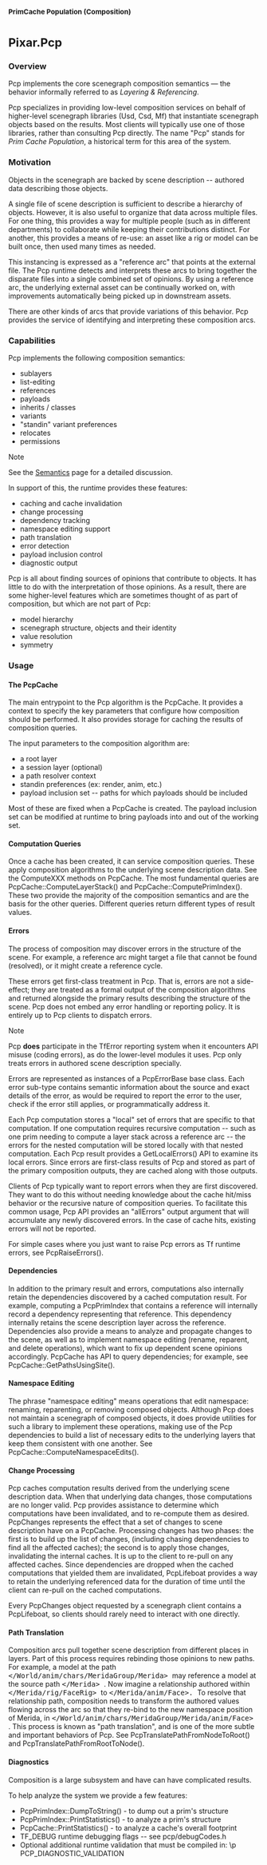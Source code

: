 ### <sub>PrimCache Population (Composition)</sub>
# <sup>**Pixar.Pcp**</sup>

### **Overview**

Pcp implements the core scenegraph composition semantics &mdash; the
behavior informally referred to as <em>Layering &amp; Referencing</em>.

Pcp specializes in providing low-level composition services on behalf of
higher-level scenegraph libraries (Usd, Csd, Mf) that instantiate scenegraph
objects based on the results.  Most clients will typically use one of
those libraries, rather than consulting Pcp directly.  The name "Pcp"
stands for <em>Prim Cache Population</em>, a historical term for this
area of the system.

### Motivation

Objects in the scenegraph are backed by scene description -- authored
data describing those objects.

A single file of scene description is sufficient to describe a hierarchy
of objects.  However, it is also useful to organize that data across
multiple files.  For one thing, this provides a way for multiple people
(such as in different departments) to collaborate while keeping their
contributions distinct.  For another, this provides a means of re-use:
an asset like a rig or model can be built once, then used many times as needed.

This instancing is expressed as a "reference arc" that points at the
external file.  The Pcp runtime detects and interprets these arcs
to bring together the disparate files into a single combined set of opinions.
By using a reference arc, the underlying external asset can be continually
worked on, with improvements automatically being picked up in downstream
assets.

There are other kinds of arcs that provide variations of this behavior.
Pcp provides the service of identifying and interpreting these composition
arcs.

### Capabilities

Pcp implements the following composition semantics:
  - sublayers
  - list-editing
  - references
  - payloads
  - inherits / classes
  - variants
  - "standin" variant preferences
  - relocates
  - permissions

> [!NOTE]
> See the [Semantics](Pcp/Semantics) page for a detailed discussion.

In support of this, the runtime provides these features:
  - caching and cache invalidation
  - change processing
  - dependency tracking
  - namespace editing support
  - path translation
  - error detection
  - payload inclusion control
  - diagnostic output

Pcp is all about finding sources of opinions that contribute to objects.
It has little to do with the interpretation of those opinions.  As a
result, there are some higher-level features which are sometimes
thought of as part of composition, but which are not part of Pcp:

  - model hierarchy
  - scenegraph structure, objects and their identity
  - value resolution
  - symmetry

### Usage

#### The PcpCache

The main entrypoint to the Pcp algorithm is the PcpCache.  It provides
a context to specify the key parameters that configure how composition
should be performed.  It also provides storage for caching the results
of composition queries.

The input parameters to the composition algorithm are:
  - a root layer
  - a session layer (optional)
  - a path resolver context
  - standin preferences (ex: render, anim, etc.)
  - payload inclusion set -- paths for which payloads should be included

Most of these are fixed when a PcpCache is created.  The payload inclusion set
can be modified at runtime to bring payloads into and out of the working set.

#### Computation Queries

Once a cache has been created, it can service composition queries.
These apply composition algorithms to the underlying scene description
data.  See the ComputeXXX methods on PcpCache.  The most fundamental queries
are PcpCache::ComputeLayerStack() and PcpCache::ComputePrimIndex().
These two provide the majority of the composition semantics and are the
basis for the other queries.  Different queries return different types
of result values.

#### Errors

The process of composition may discover errors in the structure of the
scene.  For example, a reference arc might target a file that cannot be
found (resolved), or it might create a reference cycle.

These errors get first-class treatment in Pcp.  That is, errors are
not a side-effect; they are treated as a formal output of the composition
algorithms and returned alongside the primary results describing the
structure of the scene.  Pcp does not embed any error handling or
reporting policy.  It is entirely up to Pcp clients to dispatch errors.

> [!NOTE]
> Pcp **does** participate in the TfError reporting system when it
encounters API misuse (coding errors), as do the lower-level
modules it uses.  Pcp only treats errors in authored scene description
specially.

Errors are represented as instances of a PcpErrorBase base class.  Each
error sub-type contains semantic information about the source and exact
details of the error, as would be required to report the error to the
user, check if the error still applies, or programmatically address it.

Each Pcp computation stores a "local" set of errors that are specific to
that computation.  If one computation requires recursive computation --
such as one prim needing to compute a layer stack across a reference arc
-- the errors for the nested computation will be stored locally with
that nested computation.  Each Pcp result provides a GetLocalErrors()
API to examine its local errors.  Since errors are first-class results
of Pcp and stored as part of the primary composition outputs, they are
cached along with those outputs.

Clients of Pcp typically want to report errors when they are
first discovered.  They want to do this without needing knowledge
about the cache hit/miss behavior or the recursive nature of
composition queries.  To facilitate this common usage, Pcp API
provides an "allErrors" output argument that will accumulate any
newly discovered errors.  In the case of cache hits, existing errors
will not be reported.

For simple cases where you just want to raise Pcp errors as Tf
runtime errors, see PcpRaiseErrors().

#### Dependencies

In addition to the primary result and errors, computations also internally
retain the dependencies discovered by a cached computation result.
For example, computing a PcpPrimIndex that contains a reference will
internally record a dependency representing that reference.  This
dependency internally retains the scene description layer across the
reference.  Dependencies also provide a means to analyze and propagate
changes to the scene, as well as to implement namespace editing
(rename, reparent, and delete operations), which want to fix up
dependent scene opinions accordingly.  PcpCache has API to query
dependencies; for example, see PcpCache::GetPathsUsingSite().

#### Namespace Editing

The phrase "namespace editing" means operations that edit namespace:
renaming, reparenting, or removing composed objects.  Although Pcp
does not maintain a scenegraph of composed objects, it does provide
utilities for such a library to implement these operations, making
use of the Pcp dependencies to build a list of necessary edits to
the underlying layers that keep them consistent with one another.
See PcpCache::ComputeNamespaceEdits().

#### Change Processing

Pcp caches computation results derived from the underlying
scene description data.  When that underlying data changes, those
computations are no longer valid.  Pcp provides assistance to
determine which computations have been invalidated, and to re-compute
them as desired.  PcpChanges represents the effect that a set of changes
to scene description have on a PcpCache.  Processing changes has two
phases: the first is to build up the list of changes, (including chasing
dependencies to find all the affected caches); the second is to apply those
changes, invalidating the internal caches.  It is up to the client to
re-pull on any affected caches.  Since dependencies are dropped when
the cached computations that yielded them are invalidated, PcpLifeboat
provides a way to retain the underlying referenced data for the duration
of time until the client can re-pull on the cached computations.

Every PcpChanges object requested by a scenegraph client contains a
PcpLifeboat, so clients should rarely need to interact with one directly.

#### Path Translation

Composition arcs pull together scene description from different
places in layers.  Part of this process requires rebinding those
opinions to new paths.  For example, a model at the path
<tt> \</World/anim/chars/MeridaGroup/Merida\> </tt> may reference a model at
the source path <tt> \</Merida\> </tt>.  Now imagine a relationship authored
within <tt> \</Merida/rig/FaceRig\> </tt> to <tt> \</Merida/anim/Face\>. </tt>  To resolve
that relationship path, composition needs to transform the authored
values flowing across the arc so that they re-bind to the new namespace
position of Merida, in <tt> \</World/anim/chars/MeridaGroup/Merida/anim/Face\> </tt>.
This process is known as "path translation", and is one of the more subtle
and important behaviors of Pcp.  See PcpTranslatePathFromNodeToRoot()
and PcpTranslatePathFromRootToNode().

#### Diagnostics

Composition is a large subsystem and have can have complicated results.

To help analyze the system we provide a few features:
  - PcpPrimIndex::DumpToString() - to dump out a prim's structure
  - PcpPrimIndex::PrintStatistics() - to analyze a prim's structure
  - PcpCache::PrintStatistics() - to analyze a cache's overall footprint
  - TF_DEBUG runtime debugging flags -- see pcp/debugCodes.h
  - Optional additional runtime validation that must be compiled in: \p PCP_DIAGNOSTIC_VALIDATION
